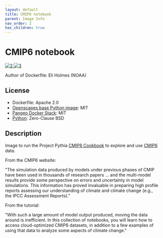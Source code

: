 ```yaml
---
layout: default
title: CMIP6 notebook
parent: Image Info
nav_order: 2
has_children: true
---
```


[2]: <https://ghcr-badge.egpl.dev/nmfs-opensci/container-images%2Fcmip6-cookbook/latest_tag?color=%2344cc11&ignore=&label=version&trim=>
[3]: <https://ghcr-badge.egpl.dev/nmfs-opensci/container-images%2Fcmip6-cookbook/size?color=%2344cc11&tag=latest&label=image+size&trim=>

# CMIP6 notebook

[![2] ![3]](https://github.com/nmfs-opensci/container-images/pkgs/container/cmip6-cookbook)

Author of Dockerfile: Eli Holmes (NOAA)

## License

* Dockerfile: Apache 2.0
* [Openscapes base Python image](https://github.com/nasa-openscapes/corn): MIT
* [Pangeo Docker Stack](https://github.com/pangeo-data/pangeo-docker-images): MIT
* [Python](https://docs.python.org/3/license.html): Zero-Clause BSD

## Description

Image to run the Project Pythia [CMIP6 Cookbook](https://projectpythia.org/cmip6-cookbook/README.html) to explore and use [CMIP6](https://esgf-node.llnl.gov/projects/cmip6/) data.

From the CMIP6 website:

"The simulation data produced by models under previous phases of CMIP have been used in thousands of research papers … and the multi-model results provide some perspective on errors and uncertainty in model simulations. This information has proved invaluable in preparing high profile reports assessing our understanding of climate and climate change (e.g., the IPCC Assessment Reports)."

From the tutorial:

"With such a large amount of model output produced, moving the data around is inefficient. In this collection of notebooks, you will learn how to access cloud-optimized CMIP6 datasets, in addition to a few examples of using that data to analyze some aspects of climate change."
